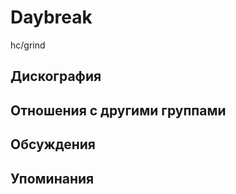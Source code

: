 # Daybreak

hc/grind

## Дискография


## Отношения с другими группами


## Обсуждения


## Упоминания

